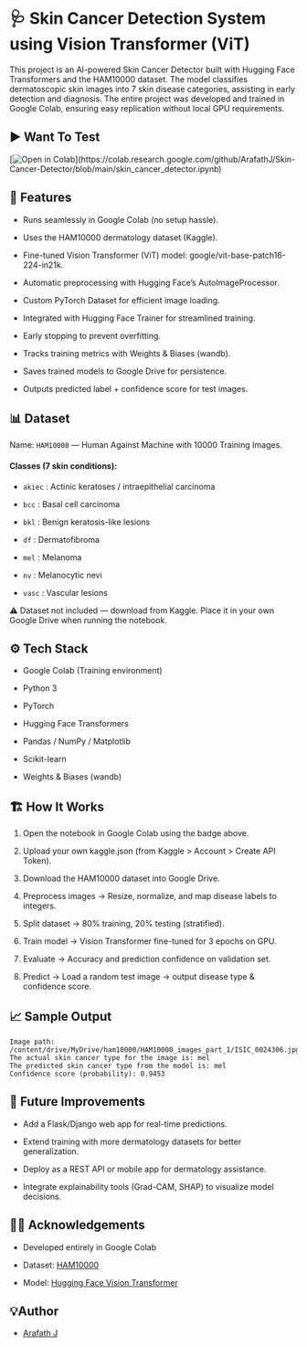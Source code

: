 # 🩺 Skin Cancer Detection System using Vision Transformer (ViT)


This project is an AI-powered Skin Cancer Detector built with Hugging Face Transformers and the HAM10000 dataset.
The model classifies dermatoscopic skin images into 7 skin disease categories, assisting in early detection and diagnosis.
The entire project was developed and trained in Google Colab, ensuring easy replication without local GPU requirements.

## ▶️ Want To Test

[![Open in Colab]([https://colab.research.google.com/assets/colab-badge.svg](https://colab.research.google.com/drive/1puVFfmecia0hNmp3egMhn0Ln7PdGqBzo?usp=sharing))](https://colab.research.google.com/github/ArafathJ/Skin-Cancer-Detector/blob/main/skin_cancer_detector.ipynb)


## 🚀 Features
- Runs seamlessly in Google Colab (no setup hassle).

- Uses the HAM10000 dermatology dataset (Kaggle).

- Fine-tuned Vision Transformer (ViT) model: google/vit-base-patch16-224-in21k.

- Automatic preprocessing with Hugging Face’s AutoImageProcessor.

- Custom PyTorch Dataset for efficient image loading.

- Integrated with Hugging Face Trainer for streamlined training.

- Early stopping to prevent overfitting.

- Tracks training metrics with Weights & Biases (wandb).

- Saves trained models to Google Drive for persistence.

- Outputs predicted label + confidence score for test images.


## 📊 Dataset

Name: ```HAM10000``` — Human Against Machine with 10000 Training Images.

#### Classes (7 skin conditions):

- ```akiec``` : Actinic keratoses / intraepithelial carcinoma

- ```bcc``` : Basal cell carcinoma

- ```bkl``` : Benign keratosis-like lesions

- ```df``` : Dermatofibroma

- ```mel``` : Melanoma

- ```nv``` : Melanocytic nevi

- ```vasc``` : Vascular lesions

⚠️ Dataset not included — download from Kaggle.
 Place it in your own Google Drive when running the notebook.
## ⚙️ Tech Stack

- Google Colab (Training environment)

- Python 3

- PyTorch

- Hugging Face Transformers

- Pandas / NumPy / Matplotlib

- Scikit-learn

- Weights & Biases (wandb)



## 🏗️ How It Works

1. Open the notebook in Google Colab using the badge above.

2. Upload your own kaggle.json (from Kaggle > Account > Create API Token).

3. Download the HAM10000 dataset into Google Drive.

4. Preprocess images → Resize, normalize, and map disease labels to integers.

5. Split dataset → 80% training, 20% testing (stratified).

6. Train model → Vision Transformer fine-tuned for 3 epochs on GPU.

7. Evaluate → Accuracy and prediction confidence on validation set.

8. Predict → Load a random test image → output disease type & confidence score.


## 📈 Sample Output

```
Image path: /content/drive/MyDrive/ham10000/HAM10000_images_part_1/ISIC_0024306.jpg
The actual skin cancer type for the image is: mel
The predicted skin cancer type from the model is: mel
Confidence score (probability): 0.9453
```


## 🔮 Future Improvements
- Add a Flask/Django web app for real-time predictions.

- Extend training with more dermatology datasets for better generalization.

- Deploy as a REST API or mobile app for dermatology assistance.

- Integrate explainability tools (Grad-CAM, SHAP) to visualize model decisions.


## 🧏‍♀️ Acknowledgements

 - Developed entirely in Google Colab

 - Dataset: [HAM10000](https://www.kaggle.com/kmader/skin-cancer-mnist-ham10000)
 - Model: [Hugging Face Vision Transformer](https://huggingface.co/google/vit-base-patch16-224-in21k)

## 💡Author

-  [Arafath J](https://github.com/ArafathJ)

